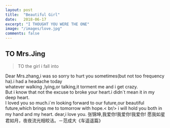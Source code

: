 ```yaml
---
layout: post
title:  "Beautiful Girl"
date:   2018-06-17
excerpt: "I THOUGHT YOU WERE THE ONE"
image: "/images/love.jpg"
comments: false
---
```



## TO Mrs.Jing
> TO the girl  i fall into

Dear Mrs.zhang,i was so sorry to hurt you sometimes(but not too frequency ha).i had a headache today <br/> whatever walking ,lying,or talking,it  torment me and i get crazy.<br/>
But i know that not the excuse to broke your heart.i didn\`t mean it in my deep heart.<br />
I loved you so much.i`m looking forward to our future,our beautiful future,which brings me to tomorrow with hope.< br/>
i will hold you both in my hand and my heart.
dear,i love you.
张锦坤,我爱你!我爱你!我爱你!
愿我如星君如月，夜夜流光相皎洁。－范成大《车遥遥篇》

